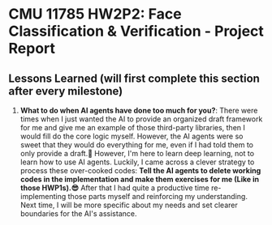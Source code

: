 # CMU 11785 HW2P2: Face Classification & Verification - Project Report

## Lessons Learned (will first complete this section after every milestone)
1. **What to do when AI agents have done too much for you?**: There were times when I just wanted the AI to provide an organized draft framework for me and give me an example of those third-party libraries, then I would fill do the core logic myself. However, the AI agents were so sweet that they would do everything for me, even if I had told them to only provide a draft.🥺 However, I'm here to learn deep learning, not to learn how to use AI agents. Luckily, I came across a clever strategy to process these over-cooked codes: **Tell the AI agents to delete working codes in the implementation and make them exercises for me (Like in those HWP1s).😎** After that I had quite a productive time re-implementing those parts myself and reinforcing my understanding. Next time, I will be more specific about my needs and set clearer boundaries for the AI's assistance.
